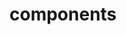 <!-- Space: AnsibleRoleOpenSSL -->
<!-- Parent: Project -->
<!-- Title: Components -->

<!-- Label: AnsibleRoleOpenSSL -->
<!-- Label: Project -->
<!-- Label: Components -->
<!-- Include: docs/disclaimer.md -->
<!-- Include: ac:toc -->

# components
